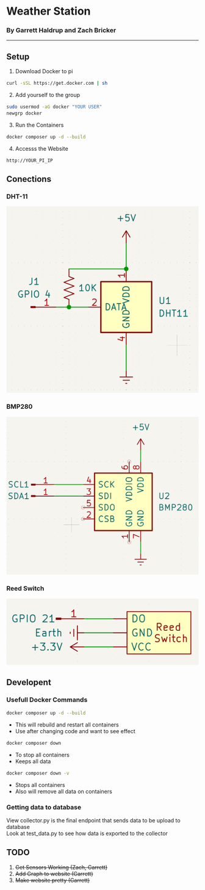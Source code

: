 # Weather Station
### By Garrett Haldrup and Zach Bricker
---
## Setup
1. Download Docker to pi
```bash
curl -sSL https://get.docker.com | sh
```
2. Add yourself to the group
```bash
sudo usermod -aG docker "YOUR USER"
newgrp docker
```
3. Run the Containers
```bash
docker composer up -d --build
```
4. Accesss the Website
```
http://YOUR_PI_IP
```

## Conections
### DHT-11
![DHT Pinout Diagram](dht.png)
### BMP280
![BMP Pinout Diagram](bmp.png)
### Reed Switch
![Reed Switch Diagram](rs.png)
## Developent
### Usefull Docker Commands
```bash
docker composer up -d --build
```
- This will rebuild and restart all containers
- Use after changing code and want to see effect
```bash
docker composer down
```
- To stop all containers
- Keeps all data
```bash
docker composer down -v
```
- Stops all containers
- Also will remove all data on containers

### Getting data to database
View collector.py is the final endpoint that sends data to be upload to database  
Look at test_data.py to see how data is exported to the collector

## TODO
1. ~~Get Sensors Working (Zach, Garrett)~~
2. ~~Add Graph to website (Garrett)~~
3. ~~Make website pretty (Garrett)~~
